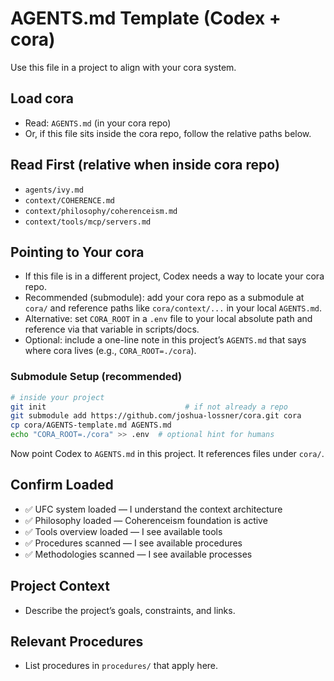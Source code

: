 # AGENTS.md Template (Codex + cora)

Use this file in a project to align with your cora system.

## Load cora
- Read: `AGENTS.md` (in your cora repo)
- Or, if this file sits inside the cora repo, follow the relative paths below.

## Read First (relative when inside cora repo)
- `agents/ivy.md`
- `context/COHERENCE.md`
- `context/philosophy/coherenceism.md`
- `context/tools/mcp/servers.md`

## Pointing to Your cora
- If this file is in a different project, Codex needs a way to locate your cora repo.
- Recommended (submodule): add your cora repo as a submodule at `cora/` and reference paths like `cora/context/...` in your local `AGENTS.md`.
- Alternative: set `CORA_ROOT` in a `.env` file to your local absolute path and reference via that variable in scripts/docs.
- Optional: include a one-line note in this project’s `AGENTS.md` that says where cora lives (e.g., `CORA_ROOT=./cora`).

### Submodule Setup (recommended)
```bash
# inside your project
git init                               # if not already a repo
git submodule add https://github.com/joshua-lossner/cora.git cora
cp cora/AGENTS-template.md AGENTS.md
echo "CORA_ROOT=./cora" >> .env  # optional hint for humans
```
Now point Codex to `AGENTS.md` in this project. It references files under `cora/`.

## Confirm Loaded
- ✅ UFC system loaded — I understand the context architecture
- ✅ Philosophy loaded — Coherenceism foundation is active
- ✅ Tools overview loaded — I see available tools
- ✅ Procedures scanned — I see available procedures
- ✅ Methodologies scanned — I see available processes

## Project Context
- Describe the project’s goals, constraints, and links.

## Relevant Procedures
- List procedures in `procedures/` that apply here.

